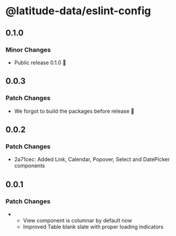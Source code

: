 # @latitude-data/eslint-config

## 0.1.0

### Minor Changes

- Public release 0.1.0 🎉

## 0.0.3

### Patch Changes

- We forgot to build the packages before release :facepalm:

## 0.0.2

### Patch Changes

- 2a71cec: Added Link, Calendar, Popover, Select and DatePicker components

## 0.0.1

### Patch Changes

- - View component is columnar by default now
  - Improved Table blank slate with proper loading indicators
